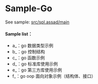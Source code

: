 # Sample-Go


See sample: [src/spl.assad/main](src/spl.assad/main)

#### Sample list：

* a_：go 数据类型示例
* b_：go 控制结构
* c_：go 函数示例
* d_：go 标准库使用示例  
* e_：go 第三方库使用示例
* f_：go oop 面向对象示例（结构体、接口）
